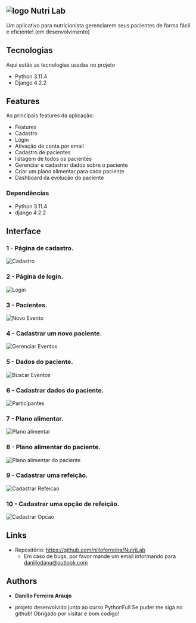 ## ![logo](/readme-img/logo_nutri_lab.png) Nutri Lab 

Um aplicativo para nutricionista gerenciarem seus pacientes de forma fácil e eficiente! (em desenvolvimento)

## Tecnologias 

Aqui estão as tecnologias usadas no projeto

* Python  3.11.4
* Django  4.2.2

## Features

As principais features da aplicação:
 - Features
 - Cadastro
 - Login
 - Ativação de conta por email
 - Cadastro de pacientes
 - listagem de todos os pacientes
 - Gerenciar e cadastrar dados sobre o paciente
 - Criar um plano alimentar para cada paciente
 - Dashboard da evolução do paciente

### Dependências
  - Python 3.11.4
  - django 4.2.2

## Interface 

### 1 - Página de cadastro.

![Cadastro](/readme-img/cadastro.png)

### 2 - Página de login.

![Login](/readme-img/login.png)

### 3 - Pacientes.

![Novo Evento](/readme-img/pacientes.png)

### 4 - Cadastrar um novo paciente.

![Gerenciar Eventos](/readme-img/cadastrar_paciente.png)

### 5 - Dados do paciente.

![Buscar Eventos](/readme-img/dados.png)

### 6 - Cadastrar dados do paciente.

![Participantes](/readme-img/dados_paciente.png)

### 7 - Plano alimentar.

![Plano alimentar](/readme-img/plano_alimentar_listar.png)

### 8 - Plano alimentar do paciente.

![Plano alimentar do paciente](/readme-img/plano_alimentar_paciente.png)

### 9 - Cadastrar uma refeição.

![Cadastrar Refeicao](/readme-img/refeicao.png)

### 10 - Cadastrar uma opção de refeição.

![Cadastrar Opcao](/readme-img/opcao.png)


## Links
  - Repositório: https://github.com/nilloferreiira/NutriLab
    - Em caso de bugs, por favor mande um email informando para danillodana@outlook.com

  ## Authors

  * **Danillo Ferreira Araujo** 
  - projeto desenvolvido junto ao curso PythonFull
  Se puder me siga no github!
  Obrigado por visitar e bom codigo!